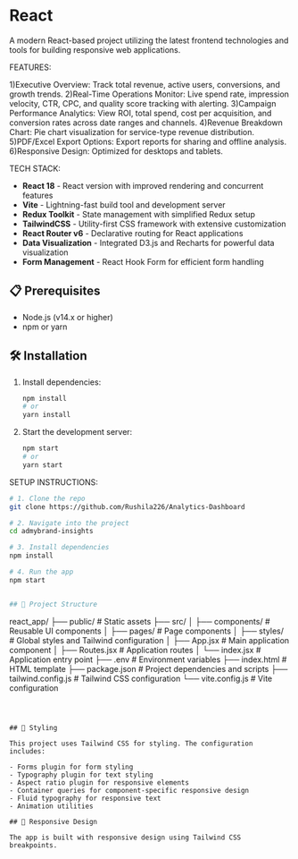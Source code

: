 # React

A modern React-based project utilizing the latest frontend technologies and tools for building responsive web applications.

FEATURES:


1)Executive Overview: Track total revenue, active users, conversions, and growth trends.
2)Real-Time Operations Monitor: Live spend rate, impression velocity, CTR, CPC, and quality score tracking with alerting.
3)Campaign Performance Analytics: View ROI, total spend, cost per acquisition, and conversion rates across date ranges and channels.
4)Revenue Breakdown Chart: Pie chart visualization for service-type revenue distribution.
5)PDF/Excel Export Options: Export reports for sharing and offline analysis.
6)Responsive Design: Optimized for desktops and tablets.


TECH STACK:

- **React 18** - React version with improved rendering and concurrent features
- **Vite** - Lightning-fast build tool and development server
- **Redux Toolkit** - State management with simplified Redux setup
- **TailwindCSS** - Utility-first CSS framework with extensive customization
- **React Router v6** - Declarative routing for React applications
- **Data Visualization** - Integrated D3.js and Recharts for powerful data visualization
- **Form Management** - React Hook Form for efficient form handling
  

## 📋 Prerequisites

- Node.js (v14.x or higher)
- npm or yarn

## 🛠️ Installation

1. Install dependencies:
   ```bash
   npm install
   # or
   yarn install
   ```
   
2. Start the development server:
   ```bash
   npm start
   # or
   yarn start
   ```

SETUP INSTRUCTIONS:
```bash
# 1. Clone the repo
git clone https://github.com/Rushila226/Analytics-Dashboard

# 2. Navigate into the project
cd admybrand-insights

# 3. Install dependencies
npm install

# 4. Run the app
npm start


## 📁 Project Structure

```
react_app/
├── public/             # Static assets
├── src/
│   ├── components/     # Reusable UI components
│   ├── pages/          # Page components
│   ├── styles/         # Global styles and Tailwind configuration
│   ├── App.jsx         # Main application component
│   ├── Routes.jsx      # Application routes
│   └── index.jsx       # Application entry point
├── .env                # Environment variables
├── index.html          # HTML template
├── package.json        # Project dependencies and scripts
├── tailwind.config.js  # Tailwind CSS configuration
└── vite.config.js      # Vite configuration
```



## 🎨 Styling

This project uses Tailwind CSS for styling. The configuration includes:

- Forms plugin for form styling
- Typography plugin for text styling
- Aspect ratio plugin for responsive elements
- Container queries for component-specific responsive design
- Fluid typography for responsive text
- Animation utilities

## 📱 Responsive Design

The app is built with responsive design using Tailwind CSS breakpoints.





